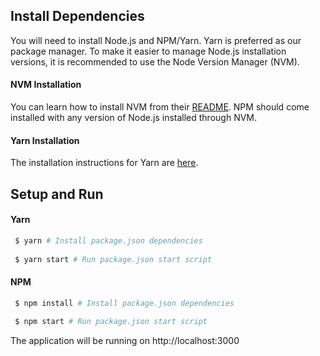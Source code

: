 
## Install Dependencies

You will need to install Node.js and NPM/Yarn. Yarn is preferred as our package manager. To make it easier to manage Node.js installation versions, it is recommended to use the Node Version Manager (NVM). 

#### NVM Installation
You can learn how to install NVM from their [README][nvm-github-readme]. NPM should come installed with any version of Node.js installed through NVM. 

#### Yarn Installation
The installation instructions for Yarn are [here][yarn-install-docs].


## Setup and Run

#### Yarn
```sh
 $ yarn # Install package.json dependencies
 
 $ yarn start # Run package.json start script
```

#### NPM
```sh
 $ npm install # Install package.json dependencies
 
 $ npm start # Run package.json start script
```

 The application will be running on http://localhost:3000
 
 [nvm-github-readme]: https://github.com/creationix/nvm#installation
 [yarn-install-docs]: https://yarnpkg.com/lang/en/docs/install/
